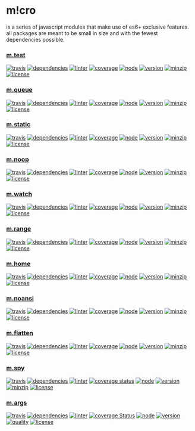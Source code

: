 m!cro
===
is a series of javascript modules that make use of es6+ exclusive features. all packages are meant to be small in size and with the fewest dependencies possible.

### [m.test](https://github.com/ivoputzer/m.test#readme)
[![travis](https://img.shields.io/travis/ivoputzer/m.test.svg?style=flat-square)](https://travis-ci.org/ivoputzer/m.test)
[![dependencies](https://img.shields.io/badge/dependencies-none-blue.svg?style=flat-square&colorB=44CC11)](package.json)
[![linter](https://img.shields.io/badge/coding%20style-standard-brightgreen.svg?style=flat-square)](http://standardjs.com/)
[![coverage](https://img.shields.io/coveralls/ivoputzer/m.test.svg?style=flat-square)](https://coveralls.io/github/ivoputzer/m.test?branch=master)
[![node](https://img.shields.io/badge/node-6%2B-blue.svg?style=flat-square)](https://nodejs.org/docs/v6.0.0/api)
[![version](https://img.shields.io/npm/v/m.test.svg?style=flat-square&colorB=007EC6)](https://www.npmjs.com/package/m.test)
[![minzip](https://img.shields.io/bundlephobia/minzip/m.test.svg?style=flat-square)](https://www.npmjs.com/package/m.test)
[![license](https://img.shields.io/badge/license-MIT-blue.svg?style=flat-square&colorB=007EC6)](https://spdx.org/licenses/MIT)

### [m.queue](https://github.com/ivoputzer/m.queue#readme)
[![travis](https://img.shields.io/travis/ivoputzer/m.queue.svg?style=flat-square)](https://travis-ci.org/ivoputzer/m.queue)
[![dependencies](https://img.shields.io/badge/dependencies-none-blue.svg?style=flat-square&colorB=44CC11)](package.json)
[![linter](https://img.shields.io/badge/coding%20style-standard-brightgreen.svg?style=flat-square)](http://standardjs.com/)
[![coverage](https://img.shields.io/coveralls/ivoputzer/m.queue.svg?style=flat-square)](https://coveralls.io/github/ivoputzer/m.queue?branch=master)
[![node](https://img.shields.io/badge/node-6%2B-blue.svg?style=flat-square)](https://nodejs.org/docs/v6.0.0/api)
[![version](https://img.shields.io/npm/v/m.queue.svg?style=flat-square&colorB=007EC6)](https://www.npmjs.com/package/m.queue)
[![minzip](https://img.shields.io/bundlephobia/minzip/m.queue.svg?style=flat-square)](https://www.npmjs.com/package/m.queue)
[![license](https://img.shields.io/badge/license-MIT-blue.svg?style=flat-square&colorB=007EC6)](https://spdx.org/licenses/MIT)

### [m.static](https://github.com/ivoputzer/m.static#readme)
[![travis](https://img.shields.io/travis/ivoputzer/m.static.svg?style=flat-square)](https://travis-ci.org/ivoputzer/m.static)
[![dependencies](https://img.shields.io/badge/dependencies-none-blue.svg?style=flat-square&colorB=44CC11)](package.json)
[![linter](https://img.shields.io/badge/coding%20style-standard-brightgreen.svg?style=flat-square)](http://standardjs.com/)
[![coverage](https://img.shields.io/coveralls/ivoputzer/m.static.svg?style=flat-square)](https://coveralls.io/github/ivoputzer/m.static?branch=master)
[![node](https://img.shields.io/badge/node-6%2B-blue.svg?style=flat-square)](https://nodejs.org/docs/v6.0.0/api)
[![version](https://img.shields.io/npm/v/m.static.svg?style=flat-square&colorB=007EC6)](https://www.npmjs.com/package/m.static)
[![minzip](https://img.shields.io/bundlephobia/minzip/m.static.svg?style=flat-square)](https://www.npmjs.com/package/m.static)
[![license](https://img.shields.io/badge/license-MIT-blue.svg?style=flat-square&colorB=007EC6)](https://spdx.org/licenses/MIT)

### [m.noop](https://github.com/ivoputzer/m.noop#readme)
[![travis](https://img.shields.io/travis/ivoputzer/m.noop.svg?style=flat-square)](https://travis-ci.org/ivoputzer/m.noop)
[![dependencies](https://img.shields.io/badge/dependencies-none-blue.svg?style=flat-square&colorB=44CC11)](package.json)
[![linter](https://img.shields.io/badge/coding%20style-standard-brightgreen.svg?style=flat-square)](http://standardjs.com/)
[![coverage](https://img.shields.io/coveralls/ivoputzer/m.noop.svg?style=flat-square)](https://coveralls.io/github/ivoputzer/m.noop?branch=master)
[![node](https://img.shields.io/badge/node-6%2B-blue.svg?style=flat-square)](https://nodejs.org/docs/v6.0.0/api)
[![version](https://img.shields.io/npm/v/m.noop.svg?style=flat-square&colorB=007EC6)](https://www.npmjs.com/package/m.noop)
[![minzip](https://img.shields.io/bundlephobia/minzip/m.noop.svg?style=flat-square)](https://www.npmjs.com/package/m.noop)
[![license](https://img.shields.io/badge/license-MIT-blue.svg?style=flat-square&colorB=007EC6)](https://spdx.org/licenses/MIT)

### [m.watch](https://github.com/ivoputzer/m.watch#readme)
[![travis](https://img.shields.io/travis/ivoputzer/m.watch.svg?style=flat-square)](https://travis-ci.org/ivoputzer/m.watch)
[![dependencies](https://img.shields.io/badge/dependencies-none-blue.svg?style=flat-square&colorB=44CC11)](package.json)
[![linter](https://img.shields.io/badge/coding%20style-standard-brightgreen.svg?style=flat-square)](http://standardjs.com/)
[![coverage](https://img.shields.io/coveralls/ivoputzer/m.watch.svg?style=flat-square)](https://coveralls.io/github/ivoputzer/m.watch?branch=master)
[![node](https://img.shields.io/badge/node-6%2B-blue.svg?style=flat-square)](https://nodejs.org/docs/v6.0.0/api)
[![version](https://img.shields.io/npm/v/m.watch.svg?style=flat-square&colorB=007EC6)](https://www.npmjs.com/package/m.watch)
[![minzip](https://img.shields.io/bundlephobia/minzip/m.watch.svg?style=flat-square)](https://www.npmjs.com/package/m.watch)
[![license](https://img.shields.io/badge/license-MIT-blue.svg?style=flat-square&colorB=007EC6)](https://spdx.org/licenses/MIT)

### [m.range](https://github.com/ivoputzer/m.range#readme)
[![travis](https://img.shields.io/travis/ivoputzer/m.range.svg?style=flat-square)](https://travis-ci.org/ivoputzer/m.range)
[![dependencies](https://img.shields.io/badge/dependencies-none-blue.svg?style=flat-square&colorB=44CC11)](package.json)
[![linter](https://img.shields.io/badge/coding%20style-standard-brightgreen.svg?style=flat-square)](http://standardjs.com/)
[![coverage](https://img.shields.io/coveralls/ivoputzer/m.range.svg?style=flat-square)](https://coveralls.io/github/ivoputzer/m.range?branch=master)
[![node](https://img.shields.io/badge/node-6%2B-blue.svg?style=flat-square)](https://nodejs.org/docs/v6.0.0/api)
[![version](https://img.shields.io/npm/v/m.range.svg?style=flat-square&colorB=007EC6)](https://www.npmjs.com/package/m.range)
[![minzip](https://img.shields.io/bundlephobia/minzip/m.range.svg?style=flat-square)](https://www.npmjs.com/package/m.range)
[![license](https://img.shields.io/badge/license-MIT-blue.svg?style=flat-square&colorB=007EC6)](https://spdx.org/licenses/MIT)

### [m.home](https://github.com/ivoputzer/m.home#readme)
[![travis](https://img.shields.io/travis/ivoputzer/m.home.svg?style=flat-square)](https://travis-ci.org/ivoputzer/m.home)
[![dependencies](https://img.shields.io/badge/dependencies-none-blue.svg?style=flat-square&colorB=44CC11)](package.json)
[![linter](https://img.shields.io/badge/coding%20style-standard-brightgreen.svg?style=flat-square)](http://standardjs.com/)
[![coverage](https://img.shields.io/coveralls/ivoputzer/m.home.svg?style=flat-square)](https://coveralls.io/github/ivoputzer/m.home?branch=master)
[![node](https://img.shields.io/badge/node-6%2B-blue.svg?style=flat-square)](https://nodejs.org/docs/v6.0.0/api)
[![version](https://img.shields.io/npm/v/m.home.svg?style=flat-square&colorB=007EC6)](https://www.npmjs.com/package/m.home)
[![minzip](https://img.shields.io/bundlephobia/minzip/m.home.svg?style=flat-square)](https://www.npmjs.com/package/m.home)
[![license](https://img.shields.io/badge/license-MIT-blue.svg?style=flat-square&colorB=007EC6)](https://spdx.org/licenses/MIT)

### [m.noansi](https://github.com/ivoputzer/m.noansi#readme)
[![travis](https://img.shields.io/travis/ivoputzer/m.noansi.svg?style=flat-square)](https://travis-ci.org/ivoputzer/m.noansi)
[![dependencies](https://img.shields.io/badge/dependencies-none-blue.svg?style=flat-square&colorB=44CC11)](package.json)
[![linter](https://img.shields.io/badge/coding%20style-standard-brightgreen.svg?style=flat-square)](http://standardjs.com/)
[![coverage](https://img.shields.io/coveralls/ivoputzer/m.noansi.svg?style=flat-square)](https://coveralls.io/github/ivoputzer/m.noansi?branch=master)
[![node](https://img.shields.io/badge/node-6%2B-blue.svg?style=flat-square)](https://nodejs.org/docs/v6.0.0/api)
[![version](https://img.shields.io/npm/v/m.noansi.svg?style=flat-square&colorB=007EC6)](https://www.npmjs.com/package/m.noansi)
[![minzip](https://img.shields.io/bundlephobia/minzip/m.noansi.svg?style=flat-square)](https://www.npmjs.com/package/m.noansi)
[![license](https://img.shields.io/badge/license-MIT-blue.svg?style=flat-square&colorB=007EC6)](https://spdx.org/licenses/MIT)

### [m.flatten](https://github.com/ivoputzer/m.flatten#readme)
[![travis](https://img.shields.io/travis/ivoputzer/m.flatten.svg?style=flat-square)](https://travis-ci.org/ivoputzer/m.flatten)
[![dependencies](https://img.shields.io/badge/dependencies-none-blue.svg?style=flat-square&colorB=44CC11)](package.json)
[![linter](https://img.shields.io/badge/coding%20style-standard-brightgreen.svg?style=flat-square)](http://standardjs.com/)
[![coverage](https://img.shields.io/coveralls/ivoputzer/m.flatten.svg?style=flat-square)](https://coveralls.io/github/ivoputzer/m.flatten?branch=master)
[![node](https://img.shields.io/badge/node-6%2B-blue.svg?style=flat-square)](https://nodejs.org/docs/v6.0.0/api)
[![version](https://img.shields.io/npm/v/m.flatten.svg?style=flat-square&colorB=007EC6)](https://www.npmjs.com/package/m.flatten)
[![minzip](https://img.shields.io/bundlephobia/minzip/m.flatten.svg?style=flat-square)](https://www.npmjs.com/package/m.flatten)
[![license](https://img.shields.io/badge/license-MIT-blue.svg?style=flat-square&colorB=007EC6)](https://spdx.org/licenses/MIT)

### [m.spy](https://github.com/ivoputzer/m.spy#readme)
[![travis](https://img.shields.io/travis/ivoputzer/m.spy.svg?style=flat-square)](https://travis-ci.org/ivoputzer/m.spy)
[![dependencies](https://img.shields.io/badge/dependencies-none-blue.svg?style=flat-square&colorB=44CC11)](package.json)
[![linter](https://img.shields.io/badge/coding%20style-standard-brightgreen.svg?style=flat-square)](http://standardjs.com/)
[![coverage status](https://img.shields.io/coveralls/ivoputzer/m.spy.svg?style=flat-square)](https://coveralls.io/github/ivoputzer/m.spy?branch=master)
[![node](https://img.shields.io/badge/node-6%2B-blue.svg?style=flat-square)](https://nodejs.org/docs/v6.0.0/api)
[![version](https://img.shields.io/npm/v/m.spy.svg?style=flat-square&colorB=007EC6)](https://www.npmjs.com/package/m.spy)
[![minzip](https://img.shields.io/bundlephobia/minzip/m.spy.svg?style=flat-square)](https://bundlephobia.com/scan-results?packages=m.spy)
[![license](https://img.shields.io/badge/license-MIT-blue.svg?style=flat-square&colorB=007EC6)](https://spdx.org/licenses/MIT)

### [m.args](https://github.com/ivoputzer/m.args#readme)
[![travis](https://img.shields.io/travis/ivoputzer/m.args.svg?style=flat-square)](https://travis-ci.org/ivoputzer/m.args)
[![dependencies](https://img.shields.io/badge/dependencies-none-blue.svg?style=flat-square&colorB=44CC11)](package.json)
[![linter](https://img.shields.io/badge/coding%20style-standard-brightgreen.svg?style=flat-square)](http://standardjs.com/)
[![coverage Status](https://img.shields.io/coveralls/ivoputzer/m.args.svg?style=flat-square)](https://coveralls.io/github/ivoputzer/m.args?branch=master)
[![node](https://img.shields.io/badge/node-6%2B-blue.svg?style=flat-square)](https://nodejs.org/docs/v6.0.0/api)
[![version](https://img.shields.io/npm/v/m.args.svg?style=flat-square&colorB=007EC6)](https://www.npmjs.com/package/m.args)
[![quality](http://npm.packagequality.com/shield/m.args.svg?style=flat-square&colorB=44CC11)](http://packagequality.com/#?package=m.args)
[![license](https://img.shields.io/npm/l/m.args.svg?style=flat-square&colorB=007EC6)](https://spdx.org/licenses/MIT)
